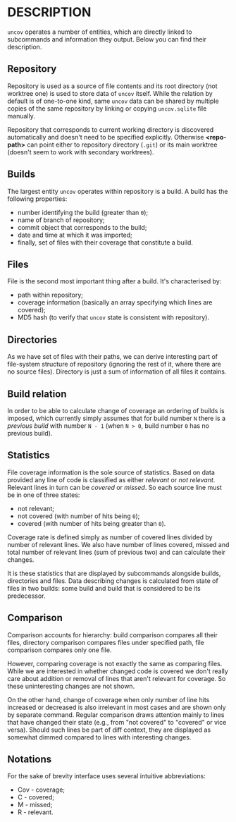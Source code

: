 DESCRIPTION
===========

`uncov` operates a number of entities, which are directly linked to subcommands
and information they output.  Below you can find their description.

Repository
----------

Repository is used as a source of file contents and its root directory (not
worktree one) is used to store data of `uncov` itself.  While the relation by
default is of one-to-one kind, same `uncov` data can be shared by multiple
copies of the same repository by linking or copying `uncov.sqlite` file
manually.

Repository that corresponds to current working directory is discovered
automatically and doesn't need to be specified explicitly.  Otherwise
**\<repo-path\>** can point either to repository directory (`.git`) or its
main worktree (doesn't seem to work with secondary worktrees).

Builds
------

The largest entity `uncov` operates within repository is a build.  A build has
the following properties:

 * number identifying the build (greater than `0`);
 * name of branch of repository;
 * commit object that corresponds to the build;
 * date and time at which it was imported;
 * finally, set of files with their coverage that constitute a build.

Files
-----

File is the second most important thing after a build.  It's characterised by:

 * path within repository;
 * coverage information (basically an array specifying which lines are covered);
 * MD5 hash (to verify that `uncov` state is consistent with repository).

Directories
-----------

As we have set of files with their paths, we can derive interesting part of
file-system structure of repository (ignoring the rest of it, where there are no
source files).  Directory is just a sum of information of all files it contains.

Build relation
--------------

In order to be able to calculate change of coverage an ordering of builds is
imposed, which currently simply assumes that for build number `N` there is a
*previous build* with number `N - 1` (when `N > 0`, build number `0` has no
previous build).

Statistics
----------

File coverage information is the sole source of statistics.  Based on data
provided any line of code is classified as either *relevant* or *not relevant*.
Relevant lines in turn can be *covered* or *missed*.  So each source line must
be in one of three states:

 * not relevant;
 * not covered (with number of hits being `0`);
 * covered (with number of hits being greater than `0`).

Coverage rate is defined simply as number of covered lines divided by number of
relevant lines.  We also have number of lines covered, missed and total number
of relevant lines (sum of previous two) and can calculate their changes.

It is these statistics that are displayed by subcommands alongside builds,
directories and files.  Data describing changes is calculated from state of
files in two builds: some build and build that is considered to be its
predecessor.

Comparison
----------

Comparison accounts for hierarchy: build comparison compares all their files,
directory comparison compares files under specified path, file comparison
compares only one file.

However, comparing coverage is not exactly the same as comparing files.  While
we are interested in whether changed code is covered we don't really care about
addition or removal of lines that aren't relevant for coverage.  So these
uninteresting changes are not shown.

On the other hand, change of coverage when only number of line hits increased or
decreased is also irrelevant in most cases and are shown only by separate
command.  Regular comparison draws attention mainly to lines that have changed
their state (e.g., from "not covered" to "covered" or vice versa).  Should such
lines be part of diff context, they are displayed as somewhat dimmed compared to
lines with interesting changes.

Notations
---------

For the sake of brevity interface uses several intuitive abbreviations:

 * Cov - coverage;
 * C - covered;
 * M - missed;
 * R - relevant.
